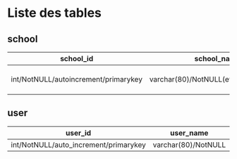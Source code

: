 Liste des tables
=================

school
-----------------
| school_id | school_name | main_field  | sub_field | academy | region | department | city | type_diploma | diploma_name | *user_id* |
|-----------|-------------|-------------|-----------|---------|--------|------------|------|--------------|--------------|------------|
|int/NotNULL/autoincrement/primarykey|varchar(80)/NotNULL(etablissement_lib)|varchar(80)/NotNULL(gd_disciscipline_lib)|varchar(80)/NotNULL(discipline_lib)|varchar(80)/NotNULL(aca_etab_lib)|varchar(80)/NotNULL(reg_ins_lib)|varchar(80)/NotNULL(dep_ins_lib)|varchar(80)/NotNULL(uucr_ins_lib)|varchar(80)/NotNULL(diplome_rgp)|varchar(255)/NotNULL(libelle_intitule_1)|int/NotNULL/foreignkey references user(user_id)|

user
--------------
| user_id | user_name  | password |
|---------|-----------|----------|
|int/NotNULL/auto_increment/primarykey|varchar(80)/NotNULL|varchar(100)/NotNULL|

